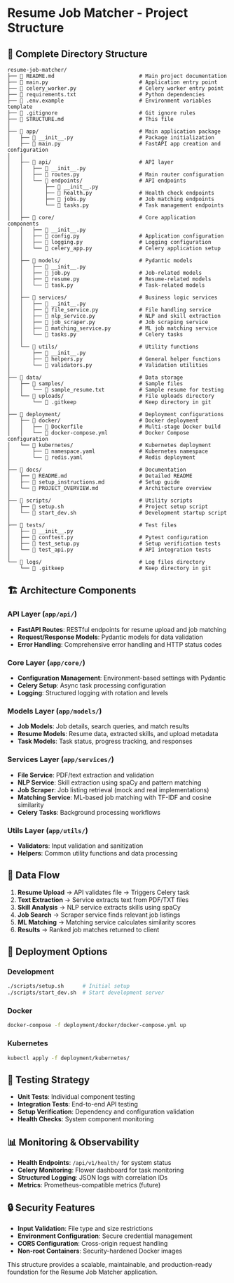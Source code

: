 # Resume Job Matcher - Project Structure

## 📁 Complete Directory Structure

```
resume-job-matcher/
├── 📄 README.md                           # Main project documentation
├── 📄 main.py                             # Application entry point
├── 📄 celery_worker.py                    # Celery worker entry point
├── 📄 requirements.txt                    # Python dependencies
├── 📄 .env.example                        # Environment variables template
├── 📄 .gitignore                          # Git ignore rules
├── 📄 STRUCTURE.md                        # This file
│
├── 📂 app/                                # Main application package
│   ├── 📄 __init__.py                     # Package initialization
│   ├── 📄 main.py                         # FastAPI app creation and configuration
│   │
│   ├── 📂 api/                            # API layer
│   │   ├── 📄 __init__.py
│   │   ├── 📄 routes.py                   # Main router configuration
│   │   └── 📂 endpoints/                  # API endpoints
│   │       ├── 📄 __init__.py
│   │       ├── 📄 health.py               # Health check endpoints
│   │       ├── 📄 jobs.py                 # Job matching endpoints
│   │       └── 📄 tasks.py                # Task management endpoints
│   │
│   ├── 📂 core/                           # Core application components
│   │   ├── 📄 __init__.py
│   │   ├── 📄 config.py                   # Application configuration
│   │   ├── 📄 logging.py                  # Logging configuration
│   │   └── 📄 celery_app.py               # Celery application setup
│   │
│   ├── 📂 models/                         # Pydantic models
│   │   ├── 📄 __init__.py
│   │   ├── 📄 job.py                      # Job-related models
│   │   ├── 📄 resume.py                   # Resume-related models
│   │   └── 📄 task.py                     # Task-related models
│   │
│   ├── 📂 services/                       # Business logic services
│   │   ├── 📄 __init__.py
│   │   ├── 📄 file_service.py             # File handling service
│   │   ├── 📄 nlp_service.py              # NLP and skill extraction
│   │   ├── 📄 job_scraper.py              # Job scraping service
│   │   ├── 📄 matching_service.py         # ML job matching service
│   │   └── 📄 tasks.py                    # Celery tasks
│   │
│   └── 📂 utils/                          # Utility functions
│       ├── 📄 __init__.py
│       ├── 📄 helpers.py                  # General helper functions
│       └── 📄 validators.py               # Validation utilities
│
├── 📂 data/                               # Data storage
│   ├── 📂 samples/                        # Sample files
│   │   └── 📄 sample_resume.txt           # Sample resume for testing
│   └── 📂 uploads/                        # File uploads directory
│       └── 📄 .gitkeep                    # Keep directory in git
│
├── 📂 deployment/                         # Deployment configurations
│   ├── 📂 docker/                         # Docker deployment
│   │   ├── 📄 Dockerfile                  # Multi-stage Docker build
│   │   └── 📄 docker-compose.yml          # Docker Compose configuration
│   └── 📂 kubernetes/                     # Kubernetes deployment
│       ├── 📄 namespace.yaml              # Kubernetes namespace
│       └── 📄 redis.yaml                  # Redis deployment
│
├── 📂 docs/                               # Documentation
│   ├── 📄 README.md                       # Detailed README
│   ├── 📄 setup_instructions.md           # Setup guide
│   └── 📄 PROJECT_OVERVIEW.md             # Architecture overview
│
├── 📂 scripts/                            # Utility scripts
│   ├── 📄 setup.sh                        # Project setup script
│   └── 📄 start_dev.sh                    # Development startup script
│
├── 📂 tests/                              # Test files
│   ├── 📄 __init__.py
│   ├── 📄 conftest.py                     # Pytest configuration
│   ├── 📄 test_setup.py                   # Setup verification tests
│   └── 📄 test_api.py                     # API integration tests
│
└── 📂 logs/                               # Log files directory
    └── 📄 .gitkeep                        # Keep directory in git
```

## 🏗️ Architecture Components

### **API Layer** (`app/api/`)
- **FastAPI Routes**: RESTful endpoints for resume upload and job matching
- **Request/Response Models**: Pydantic models for data validation
- **Error Handling**: Comprehensive error handling and HTTP status codes

### **Core Layer** (`app/core/`)
- **Configuration Management**: Environment-based settings with Pydantic
- **Celery Setup**: Async task processing configuration
- **Logging**: Structured logging with rotation and levels

### **Models Layer** (`app/models/`)
- **Job Models**: Job details, search queries, and match results
- **Resume Models**: Resume data, extracted skills, and upload metadata
- **Task Models**: Task status, progress tracking, and responses

### **Services Layer** (`app/services/`)
- **File Service**: PDF/text extraction and validation
- **NLP Service**: Skill extraction using spaCy and pattern matching
- **Job Scraper**: Job listing retrieval (mock and real implementations)
- **Matching Service**: ML-based job matching with TF-IDF and cosine similarity
- **Celery Tasks**: Background processing workflows

### **Utils Layer** (`app/utils/`)
- **Validators**: Input validation and sanitization
- **Helpers**: Common utility functions and data processing

## 🔄 Data Flow

1. **Resume Upload** → API validates file → Triggers Celery task
2. **Text Extraction** → Service extracts text from PDF/TXT files
3. **Skill Analysis** → NLP service extracts skills using spaCy
4. **Job Search** → Scraper service finds relevant job listings
5. **ML Matching** → Matching service calculates similarity scores
6. **Results** → Ranked job matches returned to client

## 🚀 Deployment Options

### **Development**
```bash
./scripts/setup.sh      # Initial setup
./scripts/start_dev.sh  # Start development server
```

### **Docker**
```bash
docker-compose -f deployment/docker/docker-compose.yml up
```

### **Kubernetes**
```bash
kubectl apply -f deployment/kubernetes/
```

## 🧪 Testing Strategy

- **Unit Tests**: Individual component testing
- **Integration Tests**: End-to-end API testing
- **Setup Verification**: Dependency and configuration validation
- **Health Checks**: System component monitoring

## 📊 Monitoring & Observability

- **Health Endpoints**: `/api/v1/health/` for system status
- **Celery Monitoring**: Flower dashboard for task monitoring
- **Structured Logging**: JSON logs with correlation IDs
- **Metrics**: Prometheus-compatible metrics (future)

## 🔒 Security Features

- **Input Validation**: File type and size restrictions
- **Environment Configuration**: Secure credential management
- **CORS Configuration**: Cross-origin request handling
- **Non-root Containers**: Security-hardened Docker images

This structure provides a scalable, maintainable, and production-ready foundation for the Resume Job Matcher application.